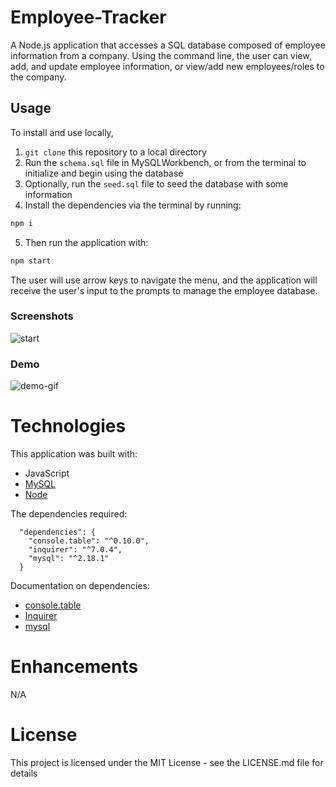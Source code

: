 # Employee-Tracker
A Node.js application that accesses a SQL database composed of employee information from a company. Using the command line, the user can view, add, and update employee information, or view/add new employees/roles to the company.

## Usage
To install and use locally, 
1. ```git clone``` this repository to a local directory
2. Run the ```schema.sql``` file in MySQLWorkbench, or from the terminal to initialize and begin using the database
3. Optionally, run the ```seed.sql``` file to seed the database with some information
4. Install the dependencies via the terminal by running:
```bash
npm i
```
5. Then run the application with:

```bash
npm start
```

The user will use arrow keys to navigate the menu, and the application will receive the user's input to the prompts to manage the employee database.

### Screenshots
![start]()

### Demo
![demo-gif]()

# Technologies

This application was built with:

* JavaScript
* [MySQL](https://dev.mysql.com/doc/)
* [Node](https://nodejs.org/en/)

The dependencies required:

```
  "dependencies": {
    "console.table": "^0.10.0",
    "inquirer": "^7.0.4",
    "mysql": "^2.18.1"
  }
  ```

Documentation on dependencies:

* [console.table](https://www.npmjs.com/package/console.table)
* [Inquirer](https://www.npmjs.com/package/inquirer)
* [mysql](https://www.npmjs.com/package/mysql)

# Enhancements
N/A

# License
This project is licensed under the MIT License - see the LICENSE.md file for details